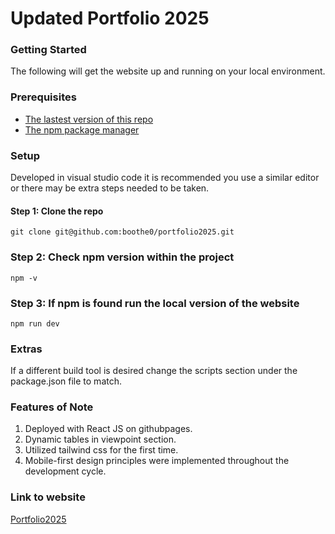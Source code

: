 # Updated Portfolio 2025

### Getting Started

The following will get the website up and running on your local environment.

### Prerequisites

- [The lastest version of this repo](https://github.com/boothe0/portfolio2025)
- [The npm package manager](https://docs.npmjs.com/downloading-and-installing-node-js-and-npm)

### Setup
Developed in visual studio code it is recommended you use a similar editor or there may be extra steps needed to be taken.

#### Step 1: Clone the repo
```
git clone git@github.com:boothe0/portfolio2025.git
```
### Step 2: Check npm version within the project
```
npm -v
```
### Step 3: If npm is found run the local version of the website 
```
npm run dev
```

### Extras
If a different build tool is desired change the scripts section under the package.json file to match.

### Features of Note
1. Deployed with React JS on githubpages.
2. Dynamic tables in viewpoint section.
3. Utilized tailwind css for the first time.
4. Mobile-first design principles were implemented throughout the development cycle.

### Link to website
[Portfolio2025](https://boothe0.github.io/portfolio2025/)
